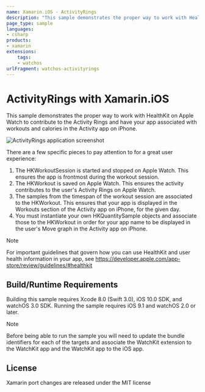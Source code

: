 ```yaml
---
name: Xamarin.iOS - ActivityRings
description: "This sample demonstrates the proper way to work with HealthKit on Apple Watch to contribute to the Activity Rings... (watchOS)"
page_type: sample
languages:
- csharp
products:
- xamarin
extensions:
    tags:
    - watchos
urlFragment: watchos-activityrings
---
```

# ActivityRings with Xamarin.iOS

This sample demonstrates the proper way to work with HealthKit on Apple Watch to contribute to the Activity Rings and have your app associated with workouts and calories in the Activity app on iPhone.

![ActivityRings application screenshot](Screenshots/iPhoneScreenshot.png "ActivityRings application screenshot")

There are a few specific pieces to pay attention to for a great user experience:

1. The HKWorkoutSession is started and stopped on Apple Watch. This ensures the app is frontmost during the workout session.
2. The HKWorkout is saved on Apple Watch. This ensures the activity contributes to the user's Activity Rings on Apple Watch.
3. The samples from the timespan of the workout session are associated to the HKWorkout. This ensures that your app is displayed in the Workouts section of the Activity app on iPhone, for the given day.
4. You must instantiate your own HKQuantitySample objects and associate those to the HKWorkout in order for your app name to be displayed in the user's Move graph in the Activity app on iPhone.

> [!NOTE]
> For important guidelines that govern how you can use HealthKit and user health information in your app, see https://developer.apple.com/app-store/review/guidelines/#healthkit

## Build/Runtime Requirements

Building this sample requires Xcode 8.0 (Swift 3.0), iOS 10.0 SDK, and watchOS 3.0 SDK.
Running the sample requires iOS 9.1 and watchOS 2.0 or later.

> [!NOTE]
> Before being able to run the sample you will need to update the bundle identifiers for each of the targets and associate the WatchKit extension to the WatchKit app and the WatchKit app to the iOS app.

## License

Xamarin port changes are released under the MIT license
